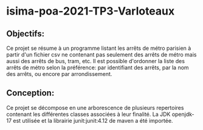 # isima-poa-2021-TP3-Varloteaux

## Objectifs:
Ce projet se résume à un programme listant les arrêts de métro parisien à partir d'un fichier csv ne contenant pas seulement des arrêts de métro mais aussi des arrêts de bus, tram, etc.
Il est possible d'ordonner la liste des arrêts de métro selon la préférence: par identifiant des arrêts, par la nom des arrêts, ou encore par arrondissement.

## Conception:
Ce projet se décompose en une arborescence de plusieurs repertoires contenant les différentes classes associées à leur finalité. La JDK openjdk-17 est utilisée et la librairie junit:junit:4.12 de maven a été importée.


